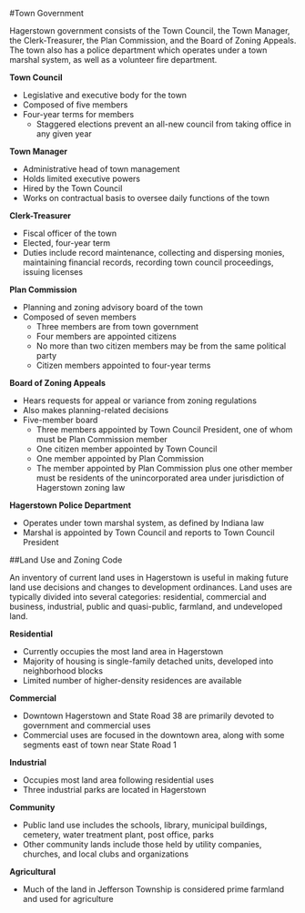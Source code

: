 #Town Government

Hagerstown government consists of the Town Council, the Town Manager, the Clerk-Treasurer, the Plan Commission, and the Board of Zoning Appeals.  The town also has a police department which operates under a town marshal system, as well as a volunteer fire department. 

**Town Council**

- Legislative and executive body for the town
- Composed of five members
- Four-year terms for members
  - Staggered elections prevent an all-new council from taking office in any given year


**Town Manager**

- Administrative head of town management
- Holds limited executive powers
- Hired by the Town Council 
- Works on contractual basis to oversee daily functions of the town


**Clerk-Treasurer**

- Fiscal officer of the town
- Elected, four-year term
- Duties include record maintenance, collecting and dispersing monies, maintaining financial records, recording town council proceedings, issuing licenses


**Plan Commission**

- Planning and zoning advisory board of the town
- Composed of seven members
  - Three members are from town government
  - Four members are appointed citizens
  - No more than two citizen members may be from the same political party
  - Citizen members appointed to four-year terms


**Board of Zoning Appeals**

- Hears requests for appeal or variance from zoning regulations
- Also makes planning-related decisions
- Five-member board
  - Three members appointed by Town Council President, one of whom must be Plan Commission member
  - One citizen member appointed by Town Council
  - One member appointed by Plan Commission
  - The member appointed by Plan Commission plus one other member must be residents of the unincorporated area under jurisdiction of Hagerstown zoning law


**Hagerstown Police Department**

- Operates under town marshal system, as defined by Indiana law
- Marshal is appointed by Town Council and reports to Town Council President




##Land Use and Zoning Code

An inventory of current land uses in Hagerstown is useful in making future land use decisions and changes to 
development ordinances.  Land uses are typically divided into several categories: residential, commercial and 
business, industrial, public and quasi-public, farmland, and undeveloped land.


**Residential**

- Currently occupies the most land area in Hagerstown
- Majority of housing is single-family detached units, developed into neighborhood blocks
- Limited number of higher-density residences are available


**Commercial**

- Downtown Hagerstown and State Road 38 are primarily devoted to government and commercial uses
- Commercial uses are focused in the downtown area, along with some segments east of town near State Road 1


**Industrial**

- Occupies most land area following residential uses
- Three industrial parks are located in Hagerstown


**Community**

- Public land use includes the schools, library, municipal buildings, cemetery, water treatment plant, post office, parks
- Other community lands include those held by utility companies, churches, and local clubs and organizations

**Agricultural**

- Much of the land in Jefferson Township is considered prime farmland and used for agriculture
